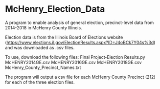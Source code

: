 # McHenry_Election_Data
A program to enable analysis of general election, precinct-level data from 2014-2018 in McHenry County Illinois.

Election data is from the Illinois Board of Elections website (https://www.elections.il.gov/ElectionResults.aspx?ID=J4oBCk7Y04s%3d) and was downloaded as .csv files.  

To use, download the following files:
  Final Project-Election Results.py
  McHENRY2014GE.csv
  McHENRY2016GE.csv
  McHENRY2018GE.csv
  McHenry_County_Precinct_Names.txt

The program will output a csv file for each McHenry County Precinct (212) for each of the three election files. 
